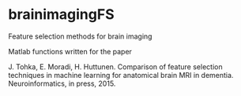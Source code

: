 # brainimagingFS
Feature selection methods for brain imaging


Matlab functions written for the paper


J. Tohka, E. Moradi, H. Huttunen. 
Comparison of feature selection techniques in machine learning for anatomical brain MRI in dementia. 
Neuroinformatics, in press, 2015. 
